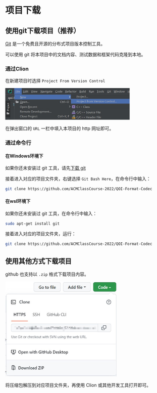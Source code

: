 # 项目下载

## 使用git下载项目（推荐）

[Git](https://git-scm.com/) 是一个免费且开源的分布式项目版本控制工具。

可以使用 git 将本项目中的文档内容、测试数据和框架代码克隆到本地。

### 通过Clion

在新建项目时选择 `Project From Version Control`

<img src="assets/new-version-control.jpg" atl="" height=100>

在弹出窗口的 `URL` 一栏中填入本项目的 http 网址即可。

### 通过命令行

#### 在Windows环境下

如果你还未安装过 git 工具，请先[下载 git](https://git-scm.com/download/win)

接着进入对应的项目文件夹，右键选择 `Git Bash Here`，在命令行中输入：

```bash
git clone https://github.com/ACMClassCourse-2022/QOI-Format-Codec
```

#### 在wsl环境下

如果你还未安装过 git 工具，在命令行中输入：

```bash
sudo apt-get install git
```

接着进入对应的项目文件夹，运行：

```bash
git clone https://github.com/ACMClassCourse-2022/QOI-Format-Codec
```

## 使用其他方式下载项目

github 也支持以 `.zip` 格式下载项目内容。

<img src="assets/download-as-zip.jpg" alt="" height=300>

将压缩包解压到对应项目文件夹，再使用 Clion 或其他开发工具打开即可。
